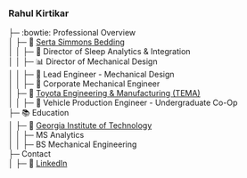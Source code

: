 ### Rahul Kirtikar
├─ :bowtie: Professional Overview  
│ ├─ 🛌 <a href='http://www.sertasimmons.com'>Serta Simmons Bedding</a>  
│ │ ├─ 🔮 Director of Sleep Analytics & Integration  
│ │ ├─ 📊 Director of Mechanical Design  
│ │ ├─ 📐 Lead Engineer - Mechanical Design  
│ │ ├─ 🔩 Corporate Mechanical Engineer  
│ ├─ 🚗 <a href='http://www.toyotageorgetown.com/'>Toyota Engineering & Manufacturing (TEMA)</a>  
│ │ ├─ 📏 Vehicle Production Engineer - Undergraduate Co-Op  
├─ 📚 Education  
│ ├─ 🐝 <a href='http://www.gatech.edu'>Georgia Institute of Technology</a>  
│ │ ├─ MS Analytics  
│ │ ├─ BS Mechanical Engineering  
├─ Contact  
│ ├─ 🔗 [LinkedIn](http://www.linkedin.com/in/rkirtikar)  

<!--
### Hi there 👋
**rkirtikar/rkirtikar** is a ✨ _special_ ✨ repository because its `README.md` (this file) appears on your GitHub profile.

Here are some ideas to get you started:

- 🔭 I’m currently working on ...
- 🌱 I’m currently learning ...
- 👯 I’m looking to collaborate on ...
- 🤔 I’m looking for help with ...
- 💬 Ask me about ...
- 📫 How to reach me: ...
- 😄 Pronouns: ...
- ⚡ Fun fact: ...
-->

